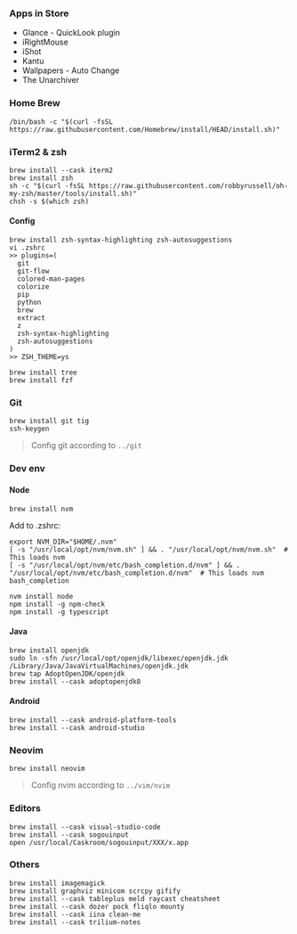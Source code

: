 ### Apps in Store

- Glance - QuickLook plugin
- iRightMouse
- iShot
- Kantu
- Wallpapers - Auto Change
- The Unarchiver

### Home Brew

```shell
/bin/bash -c "$(curl -fsSL https://raw.githubusercontent.com/Homebrew/install/HEAD/install.sh)"
```

### iTerm2 & zsh

```shell
brew install --cask iterm2
brew install zsh
sh -c "$(curl -fsSL https://raw.githubusercontent.com/robbyrussell/oh-my-zsh/master/tools/install.sh)"
chsh -s $(which zsh)
```

#### Config

```shell
brew install zsh-syntax-highlighting zsh-autosuggestions
vi .zshrc
>> plugins=(
  git
  git-flow
  colored-man-pages
  colorize
  pip
  python
  brew
  extract
  z
  zsh-syntax-highlighting
  zsh-autosuggestions
)
>> ZSH_THEME=ys
```

```shell
brew install tree
brew install fzf
```

### Git

```
brew install git tig
ssh-keygen
```

> Config git according to `../git`

### Dev env

#### Node

```
brew install nvm
```

Add to .zshrc:
```
export NVM_DIR="$HOME/.nvm"
[ -s "/usr/local/opt/nvm/nvm.sh" ] && . "/usr/local/opt/nvm/nvm.sh"  # This loads nvm
[ -s "/usr/local/opt/nvm/etc/bash_completion.d/nvm" ] && . "/usr/local/opt/nvm/etc/bash_completion.d/nvm"  # This loads nvm bash_completion
```

```
nvm install node
npm install -g npm-check
npm install -g typescript
```

#### Java

```
brew install openjdk
sudo ln -sfn /usr/local/opt/openjdk/libexec/openjdk.jdk /Library/Java/JavaVirtualMachines/openjdk.jdk
brew tap AdoptOpenJDK/openjdk
brew install --cask adoptopenjdk8
```

#### Android

```
brew install --cask android-platform-tools
brew install --cask android-studio
```

### Neovim

```shell
brew install neovim
```

> Config nvim according to `../vim/nvim`

### Editors

```
brew install --cask visual-studio-code
brew install --cask sogouinput
open /usr/local/Caskroom/sogouinput/XXX/x.app
```

### Others

```
brew install imagemagick
brew install graphviz minicom scrcpy gifify
brew install --cask tableplus meld raycast cheatsheet
brew install --cask dozer pock fliqlo mounty
brew install --cask iina clean-me
brew install --cask trilium-notes
```
